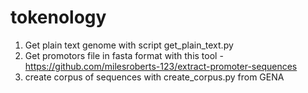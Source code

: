 # tokenology

1. Get plain text genome with script get_plain_text.py
2. Get promotors file in fasta format with this tool - https://github.com/milesroberts-123/extract-promoter-sequences
3. create corpus of sequences with create_corpus.py  from GENA 
